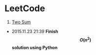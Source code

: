LeetCode
======

1. [Two Sum](https://leetcode.com/problems/two-sum/)
 - 2015.11.23 21:39 **Finish $$O(n^2)$$ solution using Python**
